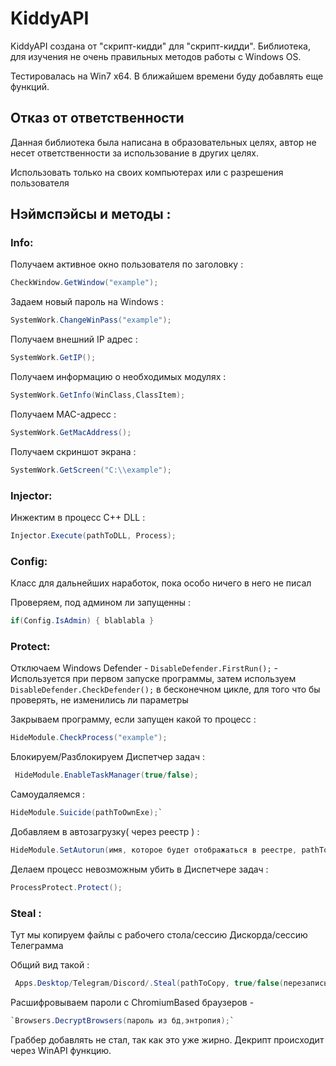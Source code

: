 # KiddyAPI
KiddyAPI создана от "скрипт-кидди" для "скрипт-кидди". Библиотека, для изучения не очень правильных методов работы с Windows OS.

Тестировалась на Win7 x64. В ближайшем времени буду добавлять еще функций.
## Отказ от ответственности
Данная библиотека была написана в образовательных целях, автор не несет ответственности за использование в других целях.

Использовать только на своих компьютерах или с разрешения пользователя
## Нэймспэйсы и методы :
### Info:
Получаем активное окно пользователя по заголовку :
```C# 
CheckWindow.GetWindow("example");
```
Задаем новый пароль на Windows :
```C# 
SystemWork.ChangeWinPass("example");
```
Получаем внешний IP адрес :
```C# 
SystemWork.GetIP();
``` 
Получаем информацию о необходимых модулях :
```C# 
SystemWork.GetInfo(WinClass,ClassItem);
```
Получаем MAC-адресс : 
```C# 
SystemWork.GetMacAddress();
``` 
Получаем скриншот экрана :
```C# 
SystemWork.GetScreen("C:\\example");
```
### Injector:
Инжектим в процесс C++ DLL :
```C# 
Injector.Execute(pathToDLL, Process);
```
### Config:
Класс для дальнейших наработок, пока особо ничего в него не писал

Проверяем, под админом ли запущенны :
```C#  
if(Config.IsAdmin) { blablabla } 
```
### Protect:
Отключаем Windows Defender - `DisableDefender.FirstRun();` - Используется при первом запуске программы,
затем используем `DisableDefender.CheckDefender();` в бесконечном цикле, для того что бы проверять, не изменились ли параметры

Закрываем программу, если запущен какой то процесс :
```C# 
HideModule.CheckProcess("example");
```
Блокируем/Разблокируем Диспетчер задач :
```C#
 HideModule.EnableTaskManager(true/false);
```
Самоудаляемся : 
```C# 
HideModule.Suicide(pathToOwnExe);`
```
Добавляем в автозагрузку( через реестр ) :
```C# 
HideModule.SetAutorun(имя, которое будет отображаться в реестре, pathToFile);
```
Делаем процесс невозможным убить в Диспетчере задач :
```C# 
ProcessProtect.Protect();
```
### Steal :

Тут мы копируем файлы с рабочего стола/сессию Дискорда/сессию Телеграмма

Общий вид такой :
```C# 
 Apps.Desktop/Telegram/Discord/.Steal(pathToCopy, true/false(перезапись старых файлов, если уже есть);
```

Расшифровываем пароли с ChromiumBased браузеров - 
```C# 
`Browsers.DecryptBrowsers(пароль из бд,энтропия);` 
```
Граббер добавлять не стал, так как это уже жирно. Декрипт происходит через WinAPI функцию.


